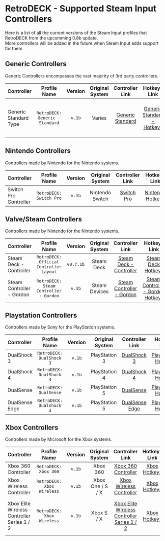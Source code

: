 # RetroDECK - Supported Steam Input Controllers

Here is a list of all the current versions of the Steam Input profiles that RetroDECK from the upcomming 0.8b update.<br>
More controllers will be added in the future when Steam Input adds support for them.

## Generic Controllers

Generic Controllers encompasses the vast majority of 3rd party controllers.

| Controller         | Profile Name |  Version      |   Original System   |   Controller Link |  Hotkeys Link   |  Comment  |
| :---                     | :---:               | :---:                 |       :---:          |  :---:     |   :---:     |    :---:     |
| Generic Standard Type |   `RetroDECK: Generic - Standard`      |   `v.1b`          |  Varies  |       [Generic Standard](../../wiki_controllers/generic/standard/generic-standard/)   |  [Generic Standard - Hotkeys](../../wiki_controllers/generic/standard/generic-standard-hotkeys/)| Majority of 3rd Party Controllers with a Standard Layout |


## Nintendo Controllers

Controllers made by Nintendo for the Nintendo systems.

| Controller         | Profile Name |  Version      |   Original System   |   Controller Link |  Hotkeys Link   |  Comment  |
| :---                     | :---:               | :---:                 |       :---:          |  :---:     |   :---:     |    :---:     |
| Switch Pro Controller      |   `RetroDECK: Switch Pro`      |   `v.1b`          |  Nintendo Switch  |       [Switch Pro](../../wiki_controllers/nintendo/switch-pro/)   |  [Nintendo Hotkeys](../../wiki_controllers/nintendo/nintendo-hotkeys/)  |  |

## Valve/Steam Controllers

Controllers made by Nintendo for the Nintendo systems.

| Controller         | Profile Name |  Version      |   Original System   |   Controller Link |  Hotkeys Link   |  Comment  |
| :---                     | :---:               | :---:                 |       :---:          |  :---:     |   :---:     |    :---:     |
| Steam Deck - Controller      |   `RetroDECK: Official Controller Layout`      |   `v0.7.1b`          |  Steam Deck  |       [Steam Deck - Controller](../../wiki_controllers/steam/controllers-steamdeck/)    |  [Steam Deck Hotkeys](../../wiki_controllers/steam/controllers-steamdeck/)  |  |
| Steam Controller - Gordon    |   `RetroDECK: Steam Controller - Gordon`      |   `v.1b`          |  Steam Devices  |       [Steam Controller - Gordon](../../wiki_controllers/steam/steam-controller-gordon/)    |  [Steam Controller - Gordon Hotkeys](../../wiki_controllers/steam/steam-controller-gordon/)  |  |

## Playstation Controllers

Controllers made by Sony for the PlayStation systems.

| Controller         | Profile Name |  Version      |   Original System   |   Controller Link |  Hotkeys Link   |  Comment  |
| :---                     | :---:               | :---:                 |       :---:          |  :---:     |   :---:     |    :---:     |
| DualShock 3      |   `RetroDECK: DualShock 3`      |   `v.1b`          |  PlayStation 3  |       [DualShock 3](../../wiki_controllers/playstation/dualshock-3/)   |  [PlayStation Hotkeys](../../wiki_controllers/playstation/playstation-hotkeys/)|  |
| DualShock 4      |   `RetroDECK: DualShock 4`      |   `v.1b`          |  PlayStation 4  |       [DualShock 4](../../wiki_controllers/playstation/dualshock-4/)   |  [PlayStation Hotkeys](../../wiki_controllers/playstation/playstation-hotkeys/)|  |
| DualSense        |   `RetroDECK: DualSense`        |   `v.1b`          |  PlayStation 5  |       [DualSense](../../wiki_controllers/playstation/dualsense/)   |  [PlayStation Hotkeys](../../wiki_controllers/playstation/playstation-hotkeys/)|  |
| DualSense Edge   |   `RetroDECK: Dualshock 3`      |   `v.1b`          |  PlayStation 5  |       [DualSense Edge](../../wiki_controllers/playstation/dualsense-edge/)   |  [PlayStation Hotkeys](../../wiki_controllers/playstation/playstation-hotkeys/)|  |


## Xbox Controllers

Controllers made by Microsoft for the Xbox systems.

| Controller         | Profile Name |  Version      |   Original System   |   Controller Link |  Hotkeys Link   |  Comment  |
| :---                     | :---:               | :---:                 |       :---:          |  :---:     |   :---:     |    :---:     |
| Xbox 360 Controller     |   `RetroDECK: Xbox 360`      |   `v.1b`          |  Xbox 360  |       [Xbox 360 Controller](../../wiki_controllers/xbox/xbox-360/)   |  [Xbox Hotkeys](../../wiki_controllers/xbox/xbox-hotkeys/)|  |
| Xbox Wireless Controller|   `RetroDECK: Xbox Wireless` |   `v.1b`          |  Xbox One / S / X  |       [Xbox Wireless Controller](../../wiki_controllers/xbox/xbox-wireless/)   |  [Xbox Hotkeys](../../wiki_controllers/xbox/xbox-hotkeys/)|  |
| Xbox Elite Wireless Controller Series 1 / 2|   `RetroDECK: Xbox Wireless` |   `v.1b`          |  Xbox S / X  |       [Xbox Elite Wireless Controller Series 1 / 2](../../wiki_controllers/xbox/xbox-wireless-elite/)   |  [Xbox Hotkeys](../../wiki_controllers/xbox/xbox-hotkeys/)| Works as a normal Xbox Wireless in Steam Input|

